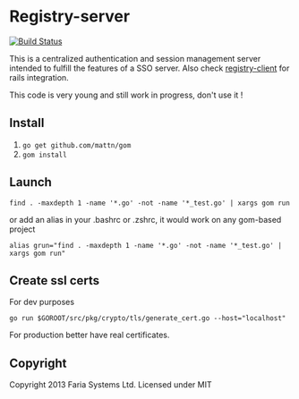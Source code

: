 Registry-server
===============

[![Build Status](https://travis-ci.org/eduvo/registry-server.png?branch=master)](https://travis-ci.org/eduvo/registry-server)

This is a centralized authentication and session management server intended to fulfill the features of a SSO server. Also check [registry-client](https://github.com/eduvo/registry-client) for rails integration.

This code is very young and still work in progress, don't use it !

## Install

1. `go get github.com/mattn/gom`
1. `gom install`

## Launch

    find . -maxdepth 1 -name '*.go' -not -name '*_test.go' | xargs gom run

or add an alias in your .bashrc or .zshrc, it would work on any gom-based project

    alias grun="find . -maxdepth 1 -name '*.go' -not -name '*_test.go' | xargs gom run"

## Create ssl certs

For dev purposes

    go run $GOROOT/src/pkg/crypto/tls/generate_cert.go --host="localhost"

For production better have real certificates.

## Copyright

Copyright 2013 Faria Systems Ltd.
Licensed under MIT
